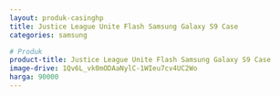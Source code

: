 ```yaml
---
layout: produk-casinghp
title: Justice League Unite Flash Samsung Galaxy S9 Case
categories: samsung

# Produk
product-title: Justice League Unite Flash Samsung Galaxy S9 Case
image-drive: 1Qv6L_vk0mODAaNylC-1WIeu7cv4UC2Wo
harga: 90000
---
```

